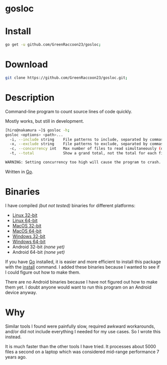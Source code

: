 # gosloc

# Install

```bash
go get -u github.com/GreenRaccoon23/gosloc;

```
# Download

```bash
git clone https://github.com/GreenRaccoon23/gosloc.git;
```

# Description

Command-line program to count source lines of code quickly.

Mostly works, but still in development.

```bash
[hiro@nakamura ~]$ gosloc -h;
gosloc <options> <path>...
  -i, --include string    File patterns to include, separated by commas
  -x, --exclude string    File patterns to exclude, separated by commas
  -c, --concurrency int   Max number of files to read simultaneously (default 1)
  -t, --total             Show a grand total, not the total for each file

WARNING: Setting concurrency too high will cause the program to crash.
```

Written in [Go](https://golang.org/).

# Binaries

I have compiled *(but not tested)* binaries for different platforms:

- [Linux 32-bit](./bin/linux_32/gosloc)
- [Linux 64-bit](./bin/linux_64/gosloc)
- [MacOS 32-bit](./bin/darwin_32/gosloc)
- [MacOS 64-bit](./bin/darwin_64/gosloc)
- [Windows 32-bit](./bin/windows_32/gosloc)
- [Windows 64-bit](./bin/windows_64/gosloc)
- Android 32-bit *(none yet)*
- Android 64-bit *(none yet)*

If you have [Go](https://golang.org/dl/) installed, it is easier and more efficient to install this package with the [install](#install) command. I added these binaries because I wanted to see if I could figure out how to make them.

There are no Android binaries because I have not figured out how to make them yet. I doubt anyone would want to run this program on an Android device anyway.

# Why

Similar tools I found were painfully slow, required awkward workarounds, and/or did not include everything I needed for my use cases. So I wrote this instead.

It is much faster than the other tools I have tried. It processes about 5000 files a second on a laptop which was considered mid-range performance 7 years ago.
